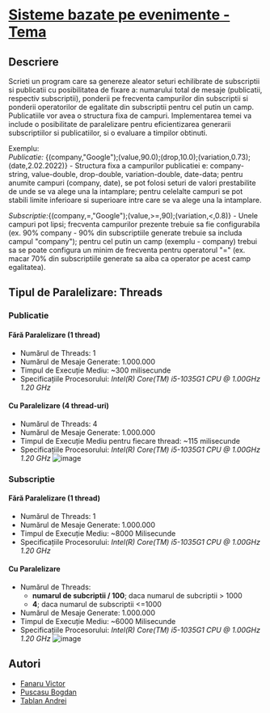 # [Sisteme bazate pe evenimente - Tema](https://edu.info.uaic.ro/sisteme-bazate-pe-evenimente/eval.html)

## Descriere
Scrieti un program care sa genereze aleator seturi echilibrate de subscriptii si publicatii cu posibilitatea de fixare a: numarului total de mesaje (publicatii, respectiv subscriptii), ponderii pe frecventa campurilor din subscriptii si ponderii operatorilor de egalitate din subscriptii pentru cel putin un camp. Publicatiile vor avea o structura fixa de campuri. Implementarea temei va include o posibilitate de paralelizare pentru eficientizarea generarii subscriptiilor si publicatiilor, si o evaluare a timpilor obtinuti.  
  
Exemplu:  
_Publicatie:_ {(company,"Google");(value,90.0);(drop,10.0);(variation,0.73);(date,2.02.2022)} - Structura fixa a campurilor publicatiei e: company-string, value-double, drop-double, variation-double, date-data; pentru anumite campuri (company, date), se pot folosi seturi de valori prestabilite de unde se va alege una la intamplare; pentru celelalte campuri se pot stabili limite inferioare si superioare intre care se va alege una la intamplare.  
  
_Subscriptie:_{(company,=,"Google");(value,>=,90);(variation,<,0.8)} - Unele campuri pot lipsi; frecventa campurilor prezente trebuie sa fie configurabila (ex. 90% company - 90% din subscriptiile generate trebuie sa includa campul "company"); pentru cel putin un camp (exemplu - company) trebui sa se poate configura un minim de frecventa pentru operatorul "=" (ex. macar 70% din subscriptiile generate sa aiba ca operator pe acest camp egalitatea).

## Tipul de Paralelizare: Threads

### Publicatie
#### Fără Paralelizare (1 thread)
- Numărul de Threads: 1
- Numărul de Mesaje Generate: 1.000.000
- Timpul de Execuție Mediu: ~300 milisecunde
- Specificațiile Procesorului: *Intel(R) Core(TM) i5-1035G1 CPU @ 1.00GHz   1.20 GHz*

#### Cu Paralelizare (4 thread-uri)
- Numărul de Threads: 4
- Numărul de Mesaje Generate: 1.000.000
- Timpul de Execuție Mediu pentru fiecare thread: ~115 milisecunde
- Specificațiile Procesorului: *Intel(R) Core(TM) i5-1035G1 CPU @ 1.00GHz   1.20 GHz*
![image](https://github.com/andreitablan/event-based-systems/assets/76064833/58683391-392e-4687-8d24-b5ee327a6f50)
### Subscriptie
#### Fără Paralelizare (1 thread)
- Numărul de Threads: 1
- Numărul de Mesaje Generate: 1.000.000
- Timpul de Execuție Mediu: ~8000 Milisecunde
- Specificațiile Procesorului: *Intel(R) Core(TM) i5-1035G1 CPU @ 1.00GHz   1.20 GHz*

#### Cu Paralelizare 
- Numărul de Threads: 
	- **numarul de subcriptii / 100**; daca numarul de subcriptii > 1000
	- **4**; daca numarul de subscriptii <=1000
- Numărul de Mesaje Generate: 1.000.000
- Timpul de Execuție Mediu: ~6000 Milisecunde
- Specificațiile Procesorului: *Intel(R) Core(TM) i5-1035G1 CPU @ 1.00GHz   1.20 GHz*
![image](https://github.com/andreitablan/event-based-systems/assets/76064833/4f45377d-727c-4a59-a6d2-0dc657f879ec)
## Autori
- [Fanaru Victor](https://github.com/FanaruVictor) 
- [Puscasu Bogdan](https://github.com/gundar10)
- [Tablan Andrei](https://github.com/andreitablan)
